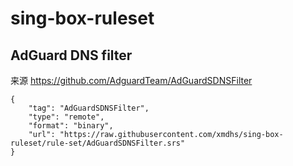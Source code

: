 # sing-box-ruleset

## AdGuard DNS filter
来源 https://github.com/AdguardTeam/AdGuardSDNSFilter
```
{
    "tag": "AdGuardSDNSFilter",
    "type": "remote",
    "format": "binary",
    "url": "https://raw.githubusercontent.com/xmdhs/sing-box-ruleset/rule-set/AdGuardSDNSFilter.srs"
}
```
